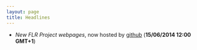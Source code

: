 ```yaml
---
layout: page
title: Headlines
---
```

- *New FLR Project webpages*, now hosted by [github](http://github.com) (**15/06/2014 12:00 GMT+1**)

